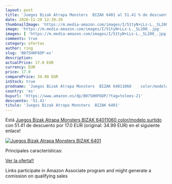 ```yaml
---
layout: post
title: 'Juegos Bizak Atrapa Monsters  BIZAK 6401 al 51.41 % de descuento'
date: 2020-11-29 12:39:29
thumbnailImage: 'https://m.media-amazon.com/images/I/51tyN+LLs-L._SL200_.jpg'
image: 'https://m.media-amazon.com/images/I/51tyN+LLs-L._SL200_.jpg'
images: [ 'https://m.media-amazon.com/images/I/51tyN+LLs-L._SL200_.jpg' ]
comments: true
category: ofertas
author: ring
slug: 'B07SHHF6DP-es'
description:
actualPrice: 17.0 EUR
currency: EUR
price: 17.0
comparePrice: 34.99 EUR
inStock: true
prodname: 'Juegos Bizak Atrapa Monsters  BIZAK 64011060    color/modelo surtido'
country: 'es'
buyurl: 'https://www.amazon.es/dp/B07SHHF6DP/?tag=tolees-21'
descuento: '51.41'
titulo: 'Juegos Bizak Atrapa Monsters  BIZAK 6401'
---
```


Está [Juegos Bizak Atrapa Monsters  BIZAK 64011060    color/modelo surtido](https://www.amazon.es/dp/B07SHHF6DP/?tag=tolees-21) con 51.41 de descuento por 17.0 EUR (original: 34.99 EUR) en el siguiente enlace!

[![Juegos Bizak Atrapa Monsters  BIZAK 6401](https://m.media-amazon.com/images/I/51tyN+LLs-L._SL200_.jpg)](https://www.amazon.es/dp/B07SHHF6DP/?tag=tolees-21)

Principales características:


[Ver la oferta!!](https://www.amazon.es/dp/B07SHHF6DP/?tag=tolees-21)

Links participate in Amazon Associate program and might generate a comission on qualifying sales


